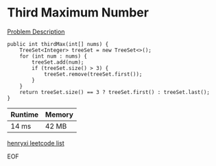 # Third Maximum Number
[Problem Description](https://leetcode.com/problems/third-maximum-number/)

```
public int thirdMax(int[] nums) {
    TreeSet<Integer> treeSet = new TreeSet<>();
    for (int num : nums) {
        treeSet.add(num);
        if (treeSet.size() > 3) {
            treeSet.remove(treeSet.first());
        }
    }
    return treeSet.size() == 3 ? treeSet.first() : treeSet.last();
}
```

| Runtime       | Memory     | 
| :------------- | :---------- |
| 14 ms | 42 MB	   |


[henryxi leetcode list](http://www.henryxi.com/leetcode)

EOF